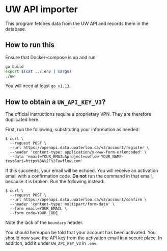 # UW API importer

This program fetches data from the UW API and records them in the database.

## How to run this

Ensure that Docker-compose is up and run

```sh
go build
export $(cat ../.env | xargs)
./uw
```

You will need at least `go v1.13`.

## How to obtain a `UW_API_KEY_V3`?

The official instructions require a proprietary VPN. They are therefore duplicated here.

First, run the following, substituting your information as needed:

```
$ curl \
  --request POST \
  --url https://openapi.data.uwaterloo.ca/v3/account/register \
  --header 'content-type: application/x-www-form-urlencoded' \
  --data 'email=YOUR_EMAIL&project=uwflow-YOUR_NAME-test&uri=https%3A%2F%2Fuwflow.com'
```

If this succeeds, your email will be echoed.
You will receive an activation email with a confirmation code.
**Do not** run the command in that email, because it is broken.
Run the following instead:
```
$ curl \
  --request POST \
  --url https://openapi.data.uwaterloo.ca/v3/account/confirm \
  --header 'content-type: multipart/form-data' \
  --form email=YOUR_EMAIL \
  --form code=YOUR_CODE
```
Note the lack of the `boundary` header.

You should hereupon be told that your account has been activated.
You should now save the API key from the activation email in a secure place.
In addition, add it under `UW_API_KEY_V3` in `.env`.
